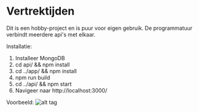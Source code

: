 # Vertrektijden

Dit is een hobby-project en is puur voor eigen gebruik. De programmatuur verbindt meerdere api's met elkaar.

Installatie:
1) Installeer MongoDB
2) cd api/ && npm install
3) cd ../app/ && npm install
4) npm run build
5) cd ../api/ && npm start
6) Navigeer naar http://localhost:3000/

Voorbeeld:
![alt tag](https://raw.githubusercontent.com/ffk27/vertrektijden/master/vertrektijden.png)
